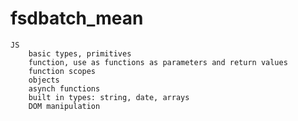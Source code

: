 # fsdbatch_mean

    JS
        basic types, primitives
        function, use as functions as parameters and return values
        function scopes
        objects
        asynch functions
        built in types: string, date, arrays
        DOM manipulation
